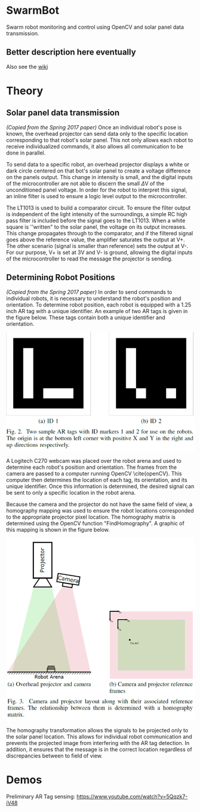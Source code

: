 # SwarmBot
Swarm robot monitoring and control using OpenCV and solar panel data transmission.

## Better description here eventually
Also see the [wiki](https://github.com/behollan/SwarmBot/wiki)

# Theory
## Solar panel data transmission
_(Copied from the Spring 2017 paper)_
Once an individual robot's pose is known, the overhead projector can send data only to the specific location corresponding to that robot's solar panel.  This not only allows each robot to receive individualized commands, it also allows all communication to be done in parallel.

To send data to a specific robot, an overhead projector displays a white or dark circle centered on that bot's solar panel to create a voltage difference on the panels output. This change in intensity is small, and the digital inputs of the microcontroller are not able to discern the small $\Delta$V of the unconditioned panel voltage.  In order for the robot to interpret this signal, an inline filter is used to ensure a logic level output to the microcontroller.

The LT1013 is used to build a comparator circuit. To ensure the filter output is independent of the light intensity of the surroundings, a simple RC high pass filter is included before the signal goes to the LT1013. When a white square is ''written" to the solar panel, the voltage on its output increases. This change propagates through to the comparator, and if the filtered signal goes above the reference value, the amplifier saturates the output at V+. The other scenario (signal is smaller than reference) sets the output at V-. For our purpose, V+ is set at 3V and V- is ground, allowing the digital inputs of the microcontroller to read the message the projector is sending.

## Determining Robot Positions
_(Copied from the Spring 2017 paper)_
In order to send commands to individual robots, it is necessary to understand the robot's position and orientation. To determine robot position, each robot is equipped with a 1.25 inch AR tag with a unique identifier. An example of two AR tags is given in the figure below. These tags contain both a unique identifier and orientation.
 
![AR Tag 1](/images/ARTags.PNG)

A Logitech C270 webcam was placed over the robot arena and used to determine each robot's position and orientation. The frames from the camera are passed to a computer running OpenCV \cite{openCV}. This computer then determines the location of each tag, its orientation, and its unique identifier. Once this information is determined, the desired signal can be sent to only a specific location in the robot arena. 

Because the camera and the projector do not have the same field of view, a homography mapping was used to ensure the robot locations corresponded to the appropriate projector pixel location. The homography matrix is determined using the OpenCV function "FindHomography". A graphic of this mapping is shown in the figure below.

![Homography](/images/Homography.PNG)

The homography transformation allows the signals to be projected only to the solar panel location. This allows for individual robot communication and prevents the projected image from interfering with the AR tag detection. In addition, it ensures that the message is in the correct location regardless of discrepancies between to field of view.

# Demos
Preliminary AR Tag sensing: https://www.youtube.com/watch?v=5Qqzk7-iV48
